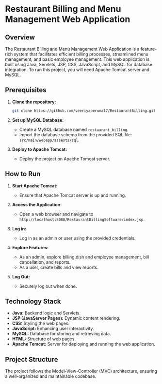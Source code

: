 # Restaurant Billing and Menu Management Web Application

## Overview

The Restaurant Billing and Menu Management Web Application is a feature-rich system that facilitates efficient billing processes, streamlined menu management, and basic employee management. This web application is built using Java, Servlets, JSP, CSS, JavaScript, and MySQL for database integration. To run this project, you will need Apache Tomcat server and MySQL.

## Prerequisites

1. **Clone the repository:**

    ```bash
    git clone https://github.com/veeriyaperumal7/RestaurantBilling.git
    ```

2. **Set up MySQL Database:**

   - Create a MySQL database named `restaurant_billing`.
   - Import the database schema from the provided SQL file: `src/main/webapp/assests/sql`.


3. **Deploy to Apache Tomcat:**

   - Deploy the project on Apache Tomcat server.

## How to Run

1. **Start Apache Tomcat:**

   - Ensure that Apache Tomcat server is up and running.

2. **Access the Application:**

   - Open a web browser and navigate to `http://localhost:8080/RestaurantBillingSoftware/index.jsp`.

3. **Log in:**

   - Log in as an admin or user using the provided credentials.

4. **Explore Features:**

   - As an admin, explore billing,dish and employee management, bill cancellation, and reports.
   - As a user, create bills and view reports.

5. **Log Out:**

   - Securely log out when done.

## Technology Stack

- **Java:** Backend logic and Servlets.
- **JSP (JavaServer Pages):** Dynamic content rendering.
- **CSS:** Styling the web pages.
- **JavaScript:** Enhancing user interactivity.
- **MySQL:** Database for storing and retrieving data.
- **HTML:** Structure of web pages.
- **Apache Tomcat:** Server for deploying and running the web application.

## Project Structure

The project follows the Model-View-Controller (MVC) architecture, ensuring a well-organized and maintainable codebase.

